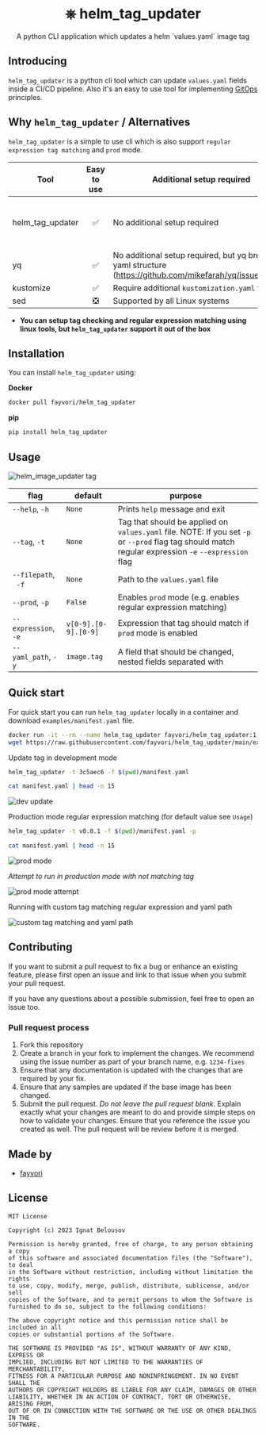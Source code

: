 <div align="center">
<h1> ⎈ helm_tag_updater</h1>
<p>A python CLI application which updates a helm `values.yaml` image tag</p>
</div>

## Introducing

`helm_tag_updater` is a python cli tool which can update `values.yaml` fields inside a CI/CD pipeline. Also it's an easy to use tool for implementing [GitOps](https://about.gitlab.com/topics/gitops/#:~:text=GitOps%20is%20an%20operational%20framework,applies%20them%20to%20infrastructure%20automation.) principles.

## Why `helm_tag_updater` / Alternatives

`helm_tag_updater` is a simple to use cli which is also support `regular expression tag matching` and `prod` mode.

| Tool             | Easy to use | Additional setup required                                                                                |         Additional checks        |
|------------------|:-----------:|----------------------------------------------------------------------------------------------------------|:--------------------------------------------:|
| helm_tag_updater |           ✅ | No additional setup required                                                                             | Regular expression matching, production mode |
| yq               |           ✅ | No additional setup required, but yq breaks yaml structure (https://github.com/mikefarah/yq/issues/1248) |                       ❎                      |
| kustomize        |          ✅  | Require additional `kustomization.yaml`  file                                                            |                       ❎                      |
| sed              |      ❎      | Supported by all Linux systems                                                                           |                       ❎                      |

* **You can setup tag checking and regular expression matching using linux tools, but `helm_tag_updater` support it out of the box**

## Installation

You can install `helm_tag_updater` using:

**Docker**

```bash
docker pull fayvori/helm_tag_updater
```

**pip**
```bash
pip install helm_tag_updater
```

## Usage

![helm_image_updater tag](./assets/help-message.png)

 flag                        | default                       | purpose
-----------------------------|-------------------------------|---------
 `--help`, `-h`              |  `None`                       | Prints `help` message and exit
 `--tag`,  `-t`              |  `None`                       | Tag that should be applied on `values.yaml` file. NOTE: If you set `-p` or `--prod` flag tag should match regular expression `-e` `--expression` flag
 `--filepath`, &nbsp; `-f`   |  `None`                       | Path to the `values.yaml` file
 `--prod`, `-p`              |  `False`                      | Enables `prod` mode (e.g. enables regular expression matching)
 `--expression`, `-e`        |  `v[0-9].[0-9].[0-9]`         | Expression that tag should match if `prod` mode is enabled
 `--yaml_path`, `-y`         |  `image.tag`                  | A field that should be changed, nested fields separated with 

## Quick start

For quick start you can run `helm_tag_updater` locally in a container and download `examples/manifest.yaml` file.

```bash
docker run -it --rm --name helm_tag_updater fayvori/helm_tag_updater:1.0 /bin/sh
wget https://raw.githubusercontent.com/fayvori/helm_tag_updater/main/examples/manifest.yaml
```

Update tag in development mode

```bash
helm_tag_updater -t 3c5aec6 -f $(pwd)/manifest.yaml

cat manifest.yaml | head -n 15
```

![dev update](./assets/dev-update.jpeg)

Production mode regular expression matching (for default value see `Usage`)

```bash
helm_tag_updater -t v0.0.1 -f $(pwd)/manifest.yaml -p

cat manifest.yaml | head -n 15
```

![prod mode](./assets/prod-update.png)

*Attempt to run in production mode with not matching tag*

![prod mode attempt](./assets/prod-mode-attempt.png)

Running with custom tag matching regular expression and yaml path

![custom tag matching and yaml path](./assets/custom-tag-and-regular-expression.jpeg)

## Contributing

If you want to submit a pull request to fix a bug or enhance an existing
feature, please first open an issue and link to that issue when you
submit your pull request.

If you have any questions about a possible submission, feel free to open
an issue too.

### Pull request process

1. Fork this repository
1. Create a branch in your fork to implement the changes. We recommend using
the issue number as part of your branch name, e.g. `1234-fixes`
1. Ensure that any documentation is updated with the changes that are required
by your fix.
1. Ensure that any samples are updated if the base image has been changed.
1. Submit the pull request. *Do not leave the pull request blank*. Explain exactly
what your changes are meant to do and provide simple steps on how to validate
your changes. Ensure that you reference the issue you created as well.
The pull request will be review before it is merged.

## Made by

- [fayvori](https://github.com/fayvori)

## License

```
MIT License

Copyright (c) 2023 Ignat Belousov

Permission is hereby granted, free of charge, to any person obtaining a copy
of this software and associated documentation files (the "Software"), to deal
in the Software without restriction, including without limitation the rights
to use, copy, modify, merge, publish, distribute, sublicense, and/or sell
copies of the Software, and to permit persons to whom the Software is
furnished to do so, subject to the following conditions:

The above copyright notice and this permission notice shall be included in all
copies or substantial portions of the Software.

THE SOFTWARE IS PROVIDED "AS IS", WITHOUT WARRANTY OF ANY KIND, EXPRESS OR
IMPLIED, INCLUDING BUT NOT LIMITED TO THE WARRANTIES OF MERCHANTABILITY,
FITNESS FOR A PARTICULAR PURPOSE AND NONINFRINGEMENT. IN NO EVENT SHALL THE
AUTHORS OR COPYRIGHT HOLDERS BE LIABLE FOR ANY CLAIM, DAMAGES OR OTHER
LIABILITY, WHETHER IN AN ACTION OF CONTRACT, TORT OR OTHERWISE, ARISING FROM,
OUT OF OR IN CONNECTION WITH THE SOFTWARE OR THE USE OR OTHER DEALINGS IN THE
SOFTWARE.
```
